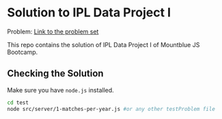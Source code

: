 # Solution to IPL Data Project I

Problem: [Link to the problem set](https://github.com/mountblue/javascript-full-stack-path/blob/master/2.%20javascript/3.%20javascript-practice.md#js-drill-objects)

This repo contains the solution of IPL Data Project I of Mountblue JS Bootcamp.

## Checking the Solution

Make sure you have `node.js` installed.

```bash
cd test
node src/server/1-matches-per-year.js #or any other testProblem file
```
